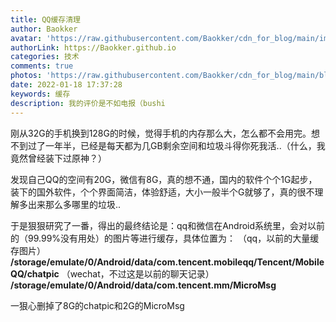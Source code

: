 ```yaml
---
title: QQ缓存清理
author: Baokker
avatar: 'https://raw.githubusercontent.com/Baokker/cdn_for_blog/main/img/custom/avatar.jpg'
authorLink: https://Baokker.github.io
categories: 技术
comments: true
photos: 'https://raw.githubusercontent.com/Baokker/cdn_for_blog/main/blog_imgs/pexels-francesco-ungaro-3172277.jpg'
date: 2022-01-18 17:37:28
keywords: 缓存
description: 我的评价是不如电报（bushi
---
```




刚从32G的手机换到128G的时候，觉得手机的内存那么大，怎么都不会用完。想不到过了一年半，已经是每天都为几GB剩余空间和垃圾斗得你死我活..（什么，我竟然曾经装下过原神？）

发现自己QQ的空间有20G，微信有8G，真的想不通，国内的软件个个1G起步，装下的国外软件，个个界面简洁，体验舒适，大小一般半个G就够了，真的很不理解多出来那么多哪里的垃圾..

于是狠狠研究了一番，得出的最终结论是：qq和微信在Android系统里，会对以前的（99.99%没有用处）的图片等进行缓存，具体位置为：
（qq，以前的大量缓存图片）
**/storage/emulate/0/Android/data/com.tencent.mobileqq/Tencent/MobileQQ/chatpic**
（wechat，不过这是以前的聊天记录）
**/storage/emulate/0/Android/data/com.tencent.mm/MicroMsg**

一狠心删掉了8G的chatpic和2G的MicroMsg
